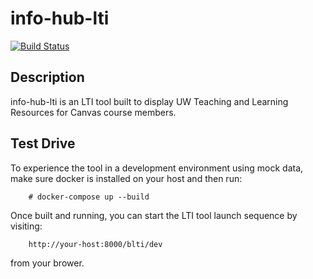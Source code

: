 # info-hub-lti

[![Build Status](https://github.com/uw-it-aca/info-hub-lti/workflows/Build%2C%20Test%20and%20Deploy/badge.svg?branch=main)](https://github.com/uw-it-aca/info-hub-lti/actions)


## Description
info-hub-lti is an LTI tool built to display
UW Teaching and Learning Resources for Canvas course members.

## Test Drive

To experience the tool in a development environment using mock data,
make sure docker is installed on your host and then run:
```
    # docker-compose up --build
```
Once built and running, you can start the LTI tool launch
sequence by visiting:
```
    http://your-host:8000/blti/dev
```
from your brower.
